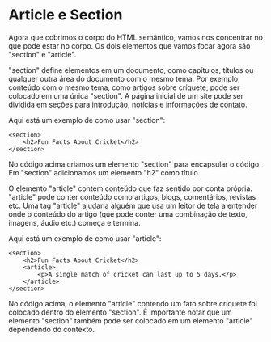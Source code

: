 # Article e Section
Agora que cobrimos o corpo do HTML semântico, vamos nos concentrar no que pode estar no corpo. Os dois elementos que vamos focar agora são "section" e "article".

"section" define elementos em um documento, como capítulos, títulos ou qualquer outra área do documento com o mesmo tema. Por exemplo, conteúdo com o mesmo tema, como artigos sobre críquete, pode ser colocado em uma única "section". A página inicial de um site pode ser dividida em seções para introdução, notícias e informações de contato.

Aqui está um exemplo de como usar "section":

    <section>
        <h2>Fun Facts About Cricket</h2> 
    </section>

No código acima criamos um elemento "section" para encapsular o código. Em "section" adicionamos um elemento "h2" como título.

O elemento "article" contém conteúdo que faz sentido por conta própria. "article" pode conter conteúdo como artigos, blogs, comentários, revistas etc. Uma tag "article" ajudaria alguém que usa um leitor de tela a entender onde o conteúdo do artigo (que pode conter uma combinação de texto, imagens, áudio etc.) começa e termina.

Aqui está um exemplo de como usar "article":

    <section>
        <h2>Fun Facts About Cricket</h2>
        <article>
            <p>A single match of cricket can last up to 5 days.</p>
        </article>
    </section>

No código acima, o elemento "article" contendo um fato sobre críquete foi colocado dentro do elemento "section". É importante notar que um elemento "section" também pode ser colocado em um elemento "article" dependendo do contexto.